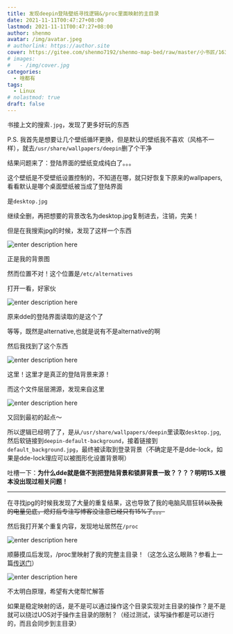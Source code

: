 ```yaml
---
title: 发现deepin登陆壁纸寻找逻辑&/proc里面映射的主目录
date: 2021-11-11T00:47:27+08:00
lastmod: 2021-11-11T00:47:27+08:00
author: shenmo
avatar: /img/avatar.jpeg
# authorlink: https://author.site
cover: https://gitee.com/shenmo7192/shenmo-map-bed/raw/master/小书匠/1636563073612.png
# images:
#   - /img/cover.jpg
categories:
  - 啥都有
tags:
  - Linux
# nolastmod: true
draft: false
---
```


书接上文的搜索`.jpg`，发现了更多好玩的东西

<!--more-->

P.S. 我首先是想要让几个壁纸循环更换，但是默认的壁纸我不喜欢（风格不一样），就去`/usr/share/wallpapers/deepin`删了个干净

结果问题来了：登陆界面的壁纸变成纯白了。。。

这个壁纸是不受壁纸设置控制的，不知道在哪，就只好恢复下原来的wallpapers,看看默认是哪个桌面壁纸被当成了登陆界面

是`desktop.jpg`

继续全删，再把想要的背景改名为desktop.jpg复制进去，注销，完美！

但是在我搜索jpg的时候，发现了这样一个东西

![enter description here](https://gitee.com/shenmo7192/shenmo-map-bed/raw/master/小书匠/1636564545651.png)

正是我的背景图

然而位置不对！这个位置是`/etc/alternatives`

打开一看，好家伙

![enter description here](https://gitee.com/shenmo7192/shenmo-map-bed/raw/master/小书匠/1636564585404.png)

原来dde的登陆界面读取的是这个了

等等，既然是alternative,也就是说有不是alternative的啊

然后我找到了这个东西

![enter description here](https://gitee.com/shenmo7192/shenmo-map-bed/raw/master/小书匠/1636564667182.png)

这里！这里才是真正的登陆背景来源！

而这个文件层层溯源，发现来自这里

![enter description here](https://gitee.com/shenmo7192/shenmo-map-bed/raw/master/小书匠/1636564803150.png)

又回到最初的起点～

所以逻辑已经明了了，是从`/usr/share/wallpapers/deepin`里读取`desktop.jpg`,然后软链接到`deepin-default-background`，接着链接到`default_background.jpg`，最终被读取到登录背景（不确定是不是dde-lock，如果是dde-lock理应可以被图形化设置背景啊）

吐槽一下：**为什么dde就是做不到把登陆背景和锁屏背景一致？？？？明明15.X根本没出现过相关问题！**

-----

在寻找jpg的时候我发现了大量的重复结果，这也导致了我的电脑风扇狂转~~以及我的电量见底，熄灯后专注写博客没注意已经只有15%了。。。~~

然后我打开某个重复内容，发现地址居然在`/proc`

![enter description here](https://gitee.com/shenmo7192/shenmo-map-bed/raw/master/小书匠/1636565205775.png)

顺藤摸瓜后发现，/proc里映射了我的完整主目录！（这怎么这么眼熟？参看上一篇[传送门](https://shenmo7192.gitee.io/post/%E5%81%B6%E7%84%B6%E5%8F%91%E7%8E%B0deepin%E6%96%B0%E7%94%A8%E6%88%B7%E9%BB%98%E8%AE%A4%E4%B8%BB%E7%9B%AE%E5%BD%95%E6%A8%A1%E6%9D%BF%E4%BD%8D%E7%BD%AE/)）

![enter description here](https://gitee.com/shenmo7192/shenmo-map-bed/raw/master/小书匠/1636565253341.png)

不太明白原理，希望有大佬帮忙解答

如果是稳定映射的话，是不是可以通过操作这个目录实现对主目录的操作？是不是就可以绕过UOS对于操作主目录的限制？（经过测试，读写操作都是可以进行的，而且会同步到主目录）

